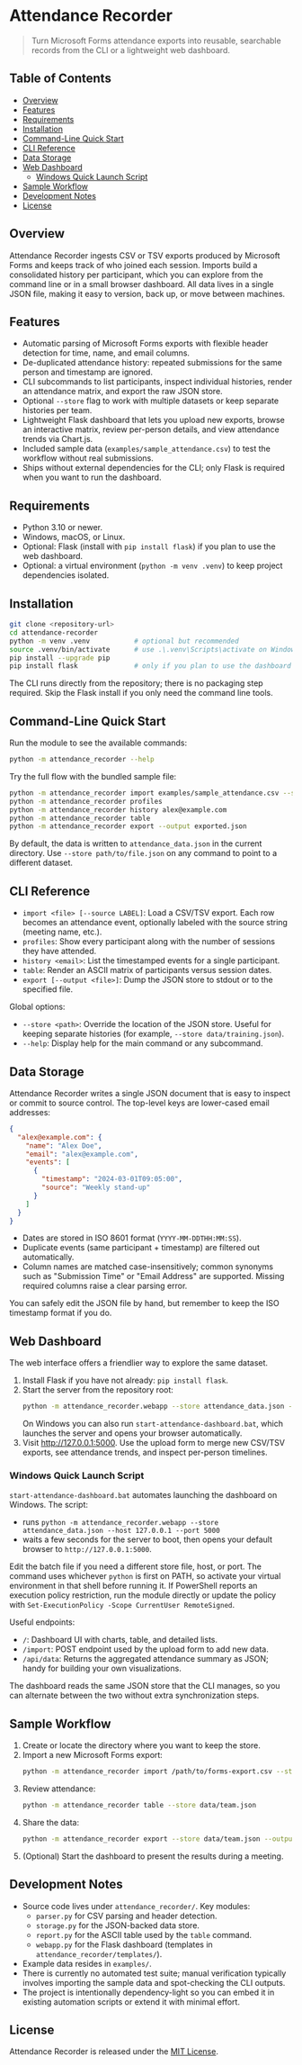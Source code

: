 # Attendance Recorder

> Turn Microsoft Forms attendance exports into reusable, searchable records from the CLI or a lightweight web dashboard.

## Table of Contents
- [Overview](#overview)
- [Features](#features)
- [Requirements](#requirements)
- [Installation](#installation)
- [Command-Line Quick Start](#command-line-quick-start)
- [CLI Reference](#cli-reference)
- [Data Storage](#data-storage)
- [Web Dashboard](#web-dashboard)
  - [Windows Quick Launch Script](#windows-quick-launch-script)
- [Sample Workflow](#sample-workflow)
- [Development Notes](#development-notes)
- [License](#license)

## Overview

Attendance Recorder ingests CSV or TSV exports produced by Microsoft Forms and keeps track of who joined each session. Imports build a consolidated history per participant, which you can explore from the command line or in a small browser dashboard. All data lives in a single JSON file, making it easy to version, back up, or move between machines.

## Features

- Automatic parsing of Microsoft Forms exports with flexible header detection for time, name, and email columns.
- De-duplicated attendance history: repeated submissions for the same person and timestamp are ignored.
- CLI subcommands to list participants, inspect individual histories, render an attendance matrix, and export the raw JSON store.
- Optional `--store` flag to work with multiple datasets or keep separate histories per team.
- Lightweight Flask dashboard that lets you upload new exports, browse an interactive matrix, review per-person details, and view attendance trends via Chart.js.
- Included sample data (`examples/sample_attendance.csv`) to test the workflow without real submissions.
- Ships without external dependencies for the CLI; only Flask is required when you want to run the dashboard.

## Requirements

- Python 3.10 or newer.
- Windows, macOS, or Linux.
- Optional: Flask (install with `pip install flask`) if you plan to use the web dashboard.
- Optional: a virtual environment (`python -m venv .venv`) to keep project dependencies isolated.

## Installation

```bash
git clone <repository-url>
cd attendance-recorder
python -m venv .venv           # optional but recommended
source .venv/bin/activate      # use .\.venv\Scripts\activate on Windows
pip install --upgrade pip
pip install flask              # only if you plan to use the dashboard
```

The CLI runs directly from the repository; there is no packaging step required. Skip the Flask install if you only need the command line tools.

## Command-Line Quick Start

Run the module to see the available commands:

```bash
python -m attendance_recorder --help
```

Try the full flow with the bundled sample file:

```bash
python -m attendance_recorder import examples/sample_attendance.csv --source "Weekly stand-up"
python -m attendance_recorder profiles
python -m attendance_recorder history alex@example.com
python -m attendance_recorder table
python -m attendance_recorder export --output exported.json
```

By default, the data is written to `attendance_data.json` in the current directory. Use `--store path/to/file.json` on any command to point to a different dataset.

## CLI Reference

- `import <file> [--source LABEL]`: Load a CSV/TSV export. Each row becomes an attendance event, optionally labeled with the source string (meeting name, etc.).
- `profiles`: Show every participant along with the number of sessions they have attended.
- `history <email>`: List the timestamped events for a single participant.
- `table`: Render an ASCII matrix of participants versus session dates.
- `export [--output <file>]`: Dump the JSON store to stdout or to the specified file.

Global options:

- `--store <path>`: Override the location of the JSON store. Useful for keeping separate histories (for example, `--store data/training.json`).
- `--help`: Display help for the main command or any subcommand.

## Data Storage

Attendance Recorder writes a single JSON document that is easy to inspect or commit to source control. The top-level keys are lower-cased email addresses:

```json
{
  "alex@example.com": {
    "name": "Alex Doe",
    "email": "alex@example.com",
    "events": [
      {
        "timestamp": "2024-03-01T09:05:00",
        "source": "Weekly stand-up"
      }
    ]
  }
}
```

- Dates are stored in ISO 8601 format (`YYYY-MM-DDTHH:MM:SS`).
- Duplicate events (same participant + timestamp) are filtered out automatically.
- Column names are matched case-insensitively; common synonyms such as "Submission Time" or "Email Address" are supported. Missing required columns raise a clear parsing error.

You can safely edit the JSON file by hand, but remember to keep the ISO timestamp format if you do.

## Web Dashboard

The web interface offers a friendlier way to explore the same dataset.

1. Install Flask if you have not already: `pip install flask`.
2. Start the server from the repository root:
   ```bash
   python -m attendance_recorder.webapp --store attendance_data.json --host 127.0.0.1 --port 5000
   ```
   On Windows you can also run `start-attendance-dashboard.bat`, which launches the server and opens your browser automatically.
3. Visit http://127.0.0.1:5000. Use the upload form to merge new CSV/TSV exports, see attendance trends, and inspect per-person timelines.

### Windows Quick Launch Script

`start-attendance-dashboard.bat` automates launching the dashboard on Windows. The script:

- runs `python -m attendance_recorder.webapp --store attendance_data.json --host 127.0.0.1 --port 5000`
- waits a few seconds for the server to boot, then opens your default browser to `http://127.0.0.1:5000`.

Edit the batch file if you need a different store file, host, or port. The command uses whichever `python` is first on PATH, so activate your virtual environment in that shell before running it. If PowerShell reports an execution policy restriction, run the module directly or update the policy with `Set-ExecutionPolicy -Scope CurrentUser RemoteSigned`.

Useful endpoints:

- `/`: Dashboard UI with charts, table, and detailed lists.
- `/import`: POST endpoint used by the upload form to add new data.
- `/api/data`: Returns the aggregated attendance summary as JSON; handy for building your own visualizations.

The dashboard reads the same JSON store that the CLI manages, so you can alternate between the two without extra synchronization steps.

## Sample Workflow

1. Create or locate the directory where you want to keep the store.
2. Import a new Microsoft Forms export:
   ```bash
   python -m attendance_recorder import /path/to/forms-export.csv --store data/team.json --source "Sprint Review"
   ```
3. Review attendance:
   ```bash
   python -m attendance_recorder table --store data/team.json
   ```
4. Share the data:
   ```bash
   python -m attendance_recorder export --store data/team.json --output reports/team-export.json
   ```
5. (Optional) Start the dashboard to present the results during a meeting.

## Development Notes

- Source code lives under `attendance_recorder/`. Key modules:
  - `parser.py` for CSV parsing and header detection.
  - `storage.py` for the JSON-backed data store.
  - `report.py` for the ASCII table used by the `table` command.
  - `webapp.py` for the Flask dashboard (templates in `attendance_recorder/templates/`).
- Example data resides in `examples/`.
- There is currently no automated test suite; manual verification typically involves importing the sample data and spot-checking the CLI outputs.
- The project is intentionally dependency-light so you can embed it in existing automation scripts or extend it with minimal effort.

## License

Attendance Recorder is released under the [MIT License](LICENSE).
